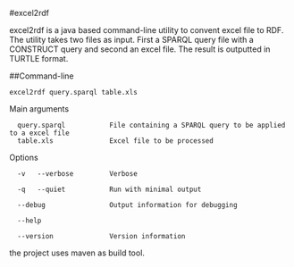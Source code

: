 #excel2rdf

excel2rdf is a java based command-line utility to convent excel file to RDF.  The utility takes two files as input. First a SPARQL query file with a CONSTRUCT query and second an excel file. The result is outputted in TURTLE format.

##Command-line

    excel2rdf query.sparql table.xls 

  Main arguments

      query.sparql           File containing a SPARQL query to be applied to a excel file
      table.xls              Excel file to be processed

  Options

      -v   --verbose         Verbose

      -q   --quiet           Run with minimal output

      --debug                Output information for debugging

      --help

      --version              Version information


the project uses maven as build tool.
